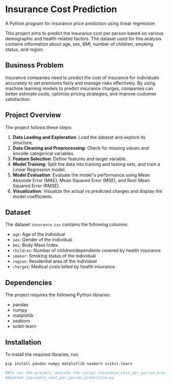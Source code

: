 # Insurance Cost Prediction
A Python program for insurance price prediction using linear regression

This project aims to predict the insurance cost per person based on various demographic and health-related factors. The dataset used for this analysis contains information about age, sex, BMI, number of children, smoking status, and region.

## Business Problem

Insurance companies need to predict the cost of insurance for individuals accurately to set premiums fairly and manage risks effectively. By using machine learning models to predict insurance charges, companies can better estimate costs, optimize pricing strategies, and improve customer satisfaction.

## Project Overview

The project follows these steps:
1. **Data Loading and Exploration**: Load the dataset and explore its structure.
2. **Data Cleaning and Preprocessing**: Check for missing values and encode categorical variables.
3. **Feature Selection**: Define features and target variable.
4. **Model Training**: Split the data into training and testing sets, and train a Linear Regression model.
5. **Model Evaluation**: Evaluate the model's performance using Mean Absolute Error (MAE), Mean Squared Error (MSE), and Root Mean Squared Error (RMSE).
6. **Visualization**: Visualize the actual vs predicted charges and display the model coefficients.

## Dataset

The dataset `insurance.csv` contains the following columns:
- `age`: Age of the individual
- `sex`: Gender of the individual
- `bmi`: Body Mass Index
- `children`: Number of children/dependents covered by health insurance
- `smoker`: Smoking status of the individual
- `region`: Residential area of the individual
- `charges`: Medical costs billed by health insurance

## Dependencies

The project requires the following Python libraries:
- pandas
- numpy
- matplotlib
- seaborn
- scikit-learn

## Installation

To install the required libraries, run:
```bash
pip install pandas numpy matplotlib seaborn scikit-learn

##To run the project, execute the script insurance_cost_per_person_prediction.py:
##python insurance_cost_per_person_prediction.py

